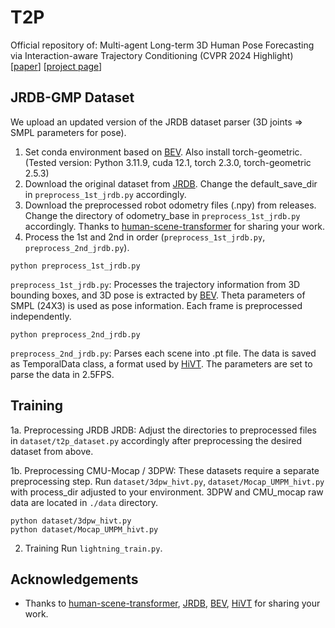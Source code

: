 # T2P
Official repository of: Multi-agent Long-term 3D Human Pose Forecasting via Interaction-aware Trajectory Conditioning (CVPR 2024 Highlight)
[[paper](https://openaccess.thecvf.com/content/CVPR2024/html/Jeong_Multi-agent_Long-term_3D_Human_Pose_Forecasting_via_Interaction-aware_Trajectory_Conditioning_CVPR_2024_paper.html)] [[project page](https://jaewoo97.github.io/t2p_/)]

## JRDB-GMP Dataset
We upload an updated version of the JRDB dataset parser (3D joints => SMPL parameters for pose). 

1. Set conda environment based on [BEV](https://github.com/Arthur151/ROMP). Also install torch-geometric. (Tested version: Python 3.11.9, cuda 12.1, torch 2.3.0, torch-geometric 2.5.3)
2. Download the original dataset from [JRDB](https://jrdb.erc.monash.edu/). Change the default_save_dir in `preprocess_1st_jrdb.py` accordingly.
3. Download the preprocessed robot odometry files (.npy) from releases. Change the directory of odometry_base in `preprocess_1st_jrdb.py` accordingly. Thanks to [human-scene-transformer](https://github.com/google-research/human-scene-transformer) for sharing your work.
4. Process the 1st and 2nd in order (`preprocess_1st_jrdb.py`, `preprocess_2nd_jrdb.py`).
```
python preprocess_1st_jrdb.py
```
`preprocess_1st_jrdb.py`: Processes the trajectory information from 3D bounding boxes, and 3D pose is extracted by [BEV](https://github.com/Arthur151/ROMP). Theta parameters of SMPL (24X3) is used as pose information. Each frame is preprocessed independently.
```
python preprocess_2nd_jrdb.py
```
`preprocess_2nd_jrdb.py`: Parses each scene into .pt file. The data is saved as TemporalData class, a format used by [HiVT](https://github.com/ZikangZhou/HiVT). The parameters are set to parse the data in 2.5FPS.

## Training
1a. Preprocessing JRDB
JRDB: Adjust the directories to preprocessed files in `dataset/t2p_dataset.py` accordingly after preprocessing the desired dataset from above.

1b. Preprocessing CMU-Mocap / 3DPW: These datasets require a separate preprocessing step. Run `dataset/3dpw_hivt.py`, `dataset/Mocap_UMPM_hivt.py` with process_dir adjusted to your environment. 3DPW and CMU_mocap raw data are located in `./data` directory.
```
python dataset/3dpw_hivt.py
python dataset/Mocap_UMPM_hivt.py
```
2. Training
Run `lightning_train.py`.

## Acknowledgements
- Thanks to [human-scene-transformer](https://github.com/google-research/human-scene-transformer), [JRDB](https://jrdb.erc.monash.edu/), [BEV](https://github.com/Arthur151/ROMP), [HiVT](https://github.com/ZikangZhou/HiVT) for sharing your work.
